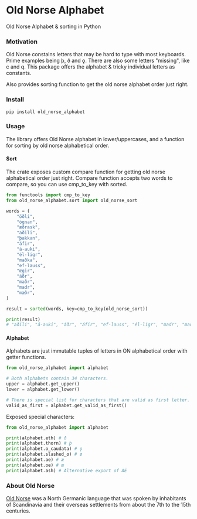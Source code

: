 # Old Norse Alphabet

Old Norse Alphabet & sorting in Python

### Motivation

Old Norse constains letters that may be hard to type with most keyboards. Prime examples being þ, ð and ǫ. There are also some letters "missing", like c and q. This package offers the alphabet & tricky individual letters as constants.

Also provides sorting function to get the old norse alphabet order just right.

### Install

`pip install old_norse_alphabet`


### Usage

The library offers Old Norse alphabet in lower/uppercases, and a function for sorting by old norse alphabetical order.


#### Sort

The crate exposes custom compare function for getting old norse alphabetical order just right. Compare function accepts two words to compare, so you can use cmp_to_key with sorted. 

```python
from functools import cmp_to_key
from old_norse_alphabet.sort import old_norse_sort

words = (
    "öðli",
    "ógnan",
    "æðrask",
    "aðili",
    "þakkan",
    "áfir",
    "á-auki",
    "él-ligr",
    "maðka",
    "ef-lauss",
    "œgir",
    "áðr",
    "maðr",
    "madr",
    "mæðr",
)

result = sorted(words, key=cmp_to_key(old_norse_sort))

print(result)
# "aðili", "á-auki", "áðr", "áfir", "ef-lauss", "él-ligr", "madr", "maðka", "maðr", "mæðr", "ógnan", "þakkan", "æðrask", "œgir", "öðli",

```

#### Alphabet

Alphabets are just immutable tuples of letters in ON alphabetical order with getter functions.

```python
from old_norse_alphabet import alphabet

# Both alphabets contain 34 characters.
upper = alphabet.get_upper() 
lower = alphabet.get_lower()

# There is special list for characters that are valid as first letter.
valid_as_first = alphabet.get_valid_as_first()

```

Exposed special characters:

```python
from old_norse_alphabet import alphabet

print(alphabet.eth) # ð
print(alphabet.thorn) # þ
print(alphabet.o_caudata) # ǫ
print(alphabet.slashed_o) # ø
print(alphabet.ae) # æ
print(alphabet.oe) # œ
print(alphabet.ash) # Alternative export of AE

```

### About Old Norse

[Old Norse](https://en.wikipedia.org/wiki/Old_Norse) was a North Germanic language that was spoken by inhabitants of Scandinavia and their overseas settlements from about the 7th to the 15th centuries.
